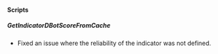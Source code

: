 #### Scripts

##### GetIndicatorDBotScoreFromCache
- Fixed an issue where the reliability of the indicator was not defined.
